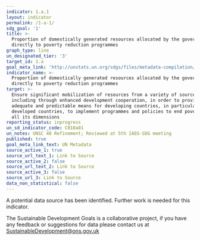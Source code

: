 ```yaml
---
indicator: 1.a.1
layout: indicator
permalink: /1-a-1/
sdg_goal: '1'
title: >-
  Proportion of domestically generated resources allocated by the government
  directly to poverty reduction programmes
graph_type: line
un_designated_tier: '3'
target_id: 1.a
goal_meta_link: 'http://unstats.un.org/sdgs/files/metadata-compilation/Metadata-Goal-1.pdf'
indicator_name: >-
  Proportion of domestically generated resources allocated by the government
  directly to poverty reduction programmes
target: >-
  Ensure significant mobilization of resources from a variety of sources,
  including through enhanced development cooperation, in order to provide
  adequate and predictable means for developing countries, in particular least
  developed countries, to implement programmes and policies to end poverty in
  all its dimensions
reporting_status: inprogress
un_sd_indicator_code: C010a01
un_notes: UNSC 48 Refinement; Reviewed at 5th IAEG-SDG meeting
published: true
goal_meta_link_text: UN Metadata
source_active_1: true
source_url_text_1: Link to Source
source_active_2: false
source_url_text_2: Link to Source
source_active_3: false
source_url_3: Link to Source
data_non_statistical: false
---
```


A potential data source has been identified. Further work is needed for this indicator.

The Sustainable Development Goals is a collaborative project, if you have any feedback or suggestions for data please contact us at <SustainableDevelopment@ons.gov.uk>  

